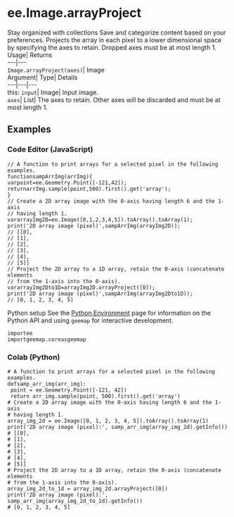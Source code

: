  
#  ee.Image.arrayProject 
Stay organized with collections  Save and categorize content based on your preferences. 
Projects the array in each pixel to a lower dimensional space by specifying the axes to retain. Dropped axes must be at most length 1. Usage| Returns  
---|---  
`Image.arrayProject(axes)`| Image  
Argument| Type| Details  
---|---|---  
this: `input`| Image| Input image.  
`axes`| List| The axes to retain. Other axes will be discarded and must be at most length 1.  
## Examples
### Code Editor (JavaScript)
```
// A function to print arrays for a selected pixel in the following examples.
functionsampArrImg(arrImg){
varpoint=ee.Geometry.Point([-121,42]);
returnarrImg.sample(point,500).first().get('array');
}
// Create a 2D array image with the 0-axis having length 6 and the 1-axis
// having length 1.
vararrayImg2D=ee.Image([0,1,2,3,4,5]).toArray().toArray(1);
print('2D array image (pixel)',sampArrImg(arrayImg2D));
// [[0],
// [1],
// [2],
// [3],
// [4],
// [5]]
// Project the 2D array to a 1D array, retain the 0-axis (concatenate elements
// from the 1-axis into the 0-axis).
vararrayImg2Dto1D=arrayImg2D.arrayProject([0]);
print('2D array image (pixel)',sampArrImg(arrayImg2Dto1D));
// [0, 1, 2, 3, 4, 5]
```

Python setup
See the [ Python Environment](https://developers.google.com/earth-engine/guides/python_install) page for information on the Python API and using `geemap` for interactive development.
```
importee
importgeemap.coreasgeemap
```

### Colab (Python)
```
# A function to print arrays for a selected pixel in the following examples.
defsamp_arr_img(arr_img):
 point = ee.Geometry.Point([-121, 42])
 return arr_img.sample(point, 500).first().get('array')
# Create a 2D array image with the 0-axis having length 6 and the 1-axis
# having length 1.
array_img_2d = ee.Image([0, 1, 2, 3, 4, 5]).toArray().toArray(1)
print('2D array image (pixel):', samp_arr_img(array_img_2d).getInfo())
# [[0],
# [1],
# [2],
# [3],
# [4],
# [5]]
# Project the 2D array to a 1D array, retain the 0-axis (concatenate elements
# from the 1-axis into the 0-axis).
array_img_2d_to_1d = array_img_2d.arrayProject([0])
print('2D array image (pixel):', samp_arr_img(array_img_2d_to_1d).getInfo())
# [0, 1, 2, 3, 4, 5]
```

